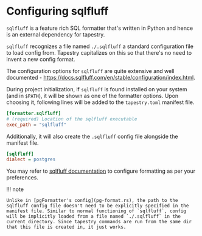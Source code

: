 # Configuring sqlfluff

`sqlfluff` is a feature rich SQL formatter that's written in Python
and hence is an external dependency for tapestry.

`sqlfluff` recognizes a file named `./.sqlfluff` a standard
configuration file to load config from. Tapestry capitalizes on this
so that there's no need to invent a new config format.

The configuration options for `sqlfluff` are quite extensive and well
documented -
https://docs.sqlfluff.com/en/stable/configuration/index.html.

During project initialization, if `sqlfluff` is found installed on
your system (and in `$PATH`), it will be shown as one of the formatter
options. Upon choosing it, following lines will be added to the
`tapestry.toml` manifest file.

```toml
[formatter.sqlfluff]
# (required) Location of the sqlfluff executable
exec_path = "sqlfluff"
```

Additionally, it will also create the `.sqlfluff` config file
alongside the manifest file.

```cfg
[sqlfluff]
dialect = postgres
```

You may refer to [sqlfluff
documentation](https://docs.sqlfluff.com/en/stable/configuration/index.html)
to configure formatting as per your preferences.

!!! note

    Unlike in [pgFormatter's config](pg-format.rs), the path to the
    sqlfluff config file doesn't need to be explicitly specified in the
    manifest file. Similar to normal functioning of `sqlfluff`, config
    will be implicitly loaded from a file named `./.sqlfluff` in the
    current directory. Since tapestry commands are run from the same dir
    that this file is created in, it just works.

